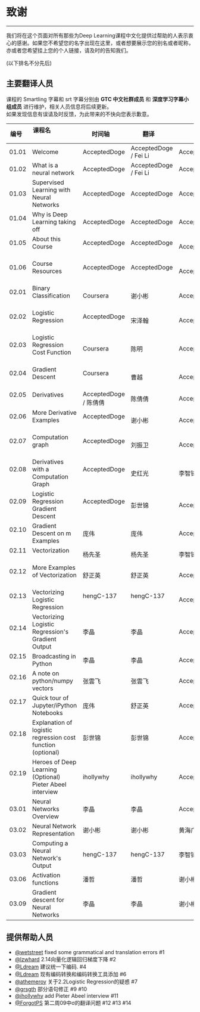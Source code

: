 ﻿# 致谢


---

我们将在这个页面对所有那些为Deep Learning课程中文化提供过帮助的人表示衷心的感谢。如果您不希望您的名字出现在这里，或者想要展示您的别名或者昵称，亦或者您希望挂上您的个人链接，请及时的告知我们。

(以下排名不分先后)

## 主要翻译人员
课程的 Smartling 字幕和 srt 字幕分别由 **GTC 中文社群成员** 和 **深度学习字幕小组成员** 进行维护，相关人员信息将后续更新。  
如果发现信息有误请及时反馈，为此带来的不快向您表示歉意。

| 编号    | 课程名                                         | 时间轴                   | 翻译                 | 审核         |
|---------|-----------------------------------------------|-------------------------|----------------------|--------------|
|01.01    | Welcome                                       | AcceptedDoge            | AcceptedDoge / Fei Li| AcceptedDoge |
|01.02    | What is a neural network                      | AcceptedDoge            | AcceptedDoge / Fei Li| AcceptedDoge |
|01.03    | Supervised Learning with Neural Networks      | AcceptedDoge            | AcceptedDoge         | AcceptedDoge |
|01.04    | Why is Deep Learning taking off               | AcceptedDoge            | AcceptedDoge         | AcceptedDoge |
|01.05    | About this Course                             | AcceptedDoge            | AcceptedDoge         | AcceptedDoge |
|01.06    | Course Resources                              | AcceptedDoge            | AcceptedDoge         | AcceptedDoge |
|02.01    | Binary Classification                         | Coursera                | 谢小彬                | AcceptedDoge |
|02.02    | Logistic Regression                           | AcceptedDoge            | 宋泽翰                | AcceptedDoge |
|02.03    | Logistic Regression Cost Function             | Coursera                | 陈明                  | AcceptedDoge |
|02.04    | Gradient Descent                              | Coursera                | 曹越                  | AcceptedDoge |
|02.05    | Derivatives                                   | AcceptedDoge / 陈倩倩    | 陈倩倩               | AcceptedDoge |
|02.06    | More Derivative Examples                      | AcceptedDoge            | 谢小彬               | AcceptedDoge |
|02.07    | Computation graph                             | AcceptedDoge            | 刘振卫               | AcceptedDoge |
|02.08    | Derivatives with a Computation Graph          | AcceptedDoge            | 史红光               | 李智锋        |
|02.09    | Logistic Regression Gradient Descent          | AcceptedDoge            | 彭世锦               | AcceptedDoge |
|02.10    | Gradient Descent on m Examples                | 庞伟                     | 庞伟                | AcceptedDoge |
|02.11    | Vectorization                                 | 杨先圣                   | 杨先圣               | 李智锋       |
|02.12    | More Examples of Vectorization                | 舒正英                   | 舒正英              | AcceptedDoge |
|02.13    | Vectorizing Logistic Regression               | hengC-137               | hengC-137          | AcceptedDoge |
|02.14    | Vectorizing Logistic Regression's Gradient Output| 李晶                  | 李晶                | AcceptedDoge |
|02.15    | Broadcasting in Python                        | 李晶                     | 李晶                | AcceptedDoge |
|02.16    | A note on python/numpy vectors                | 张雲飞                   | 张雲飞              | AcceptedDoge |
|02.17    | Quick tour of Jupyter/iPython Notebooks       | 庞伟                     | 舒正英              | AcceptedDoge |
|02.18    | Explanation of logistic regression cost function (optional) | 彭世锦     | 彭世锦              | AcceptedDoge |
|02.19    | Heroes of Deep Learning (Optional) Pieter Abeel interview | ihollywhy     | ihollywhy              | AcceptedDoge |
|03.01    | Neural Networks Overview                      | 李晶                     | 李晶                | AcceptedDoge |
|03.02    | Neural Network Representation                 | 谢小彬                   | 谢小彬              | 黄海广        |
|03.03    | Computing a Neural Network's Output           | hengC-137               | hengC-137           | 李智锋        |
|03.06    | Activation functions                          | 潘哲                          | 潘哲                 | 谢小彬        |
|03.09    | Gradient descent for Neural Networks          | 李晶                          | 李晶                 | 谢小彬        |



## 提供帮助人员

- [@wetstreet](https://github.com/wetstreet) fixed some grammatical and translation errors #1
- [@lzwhard](https://github.com/lzwhard) 2.14向量化逻辑回归梯度下降 #2
- [@Ldream](https://github.com/Ldream) 建议统一下编码. #4
- [@Ldream](https://github.com/Ldream) 现有编码转换和编码转换工具添加 #6
- [@athemeroy](https://github.com/athemeroy) 关于2.2Logistic Regression的疑惑 #7
- [@grsgth](https://github.com/grsgth) 部分语句修正 #9 #10
- [@ihollywhy](https://github.com/ihollywhy) add Pieter Abeel interview #11
- [@ForgotPS](https://github.com/ForgotPS) 第二周09中σ的翻译问题 #12 #13 #14

